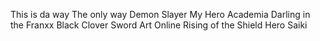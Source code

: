 This is da way
The only way 
Demon Slayer
My Hero Academia
Darling in the Franxx
Black Clover
Sword Art Online
Rising of the Shield Hero 
Saiki
